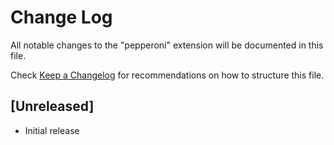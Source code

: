 # Change Log

All notable changes to the "pepperoni" extension will be documented in this file.

Check [Keep a Changelog](http://keepachangelog.com/) for recommendations on how to structure this file.

## [Unreleased]

- Initial release

